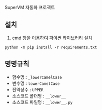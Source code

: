 SuperVM 자동화 프로젝트

## 설치

1) cmd 창을 이용하여 파이썬 라이브러리 설치
```
python -m pip install -r requirements.txt
```

## 명명규칙
* 함수명 : `_lowerCamelCase`
* 변수명 : `lowerCamelCase`
* 전역상수 : `UPPER`
* 소스코드 폴더명 : `__lower__`
* 소스코드 파일명 : `__lower__.py`